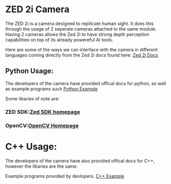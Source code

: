 # ZED 2i Camera 

The ZED 2i is a camera designed to repilicate human sight. It does this through the usage of 2 seperate cameras attached to the same module. Having 2 cameras allows the Zed 2i to have strong depth perception capabilities on top of its already powereful AI tools.

Here are some of the ways we can interface with the camera in different languages coming directly from the Zed 2i docs found here: [Zed 2i Docs](https://www.stereolabs.com/docs/get-started-with-zed/)

## Python Usage: 

The developers of the camera have provided offical docs for python, as well as example programs such [Python Example](https://github.com/stereolabs/zed-opencv/blob/master/python/zed-opencv.py)

Some libaries of note are:

### ZED SDK:[Zed SDK homepage](https://www.stereolabs.com/developers/release/) 
### OpenCV:[OpenCV Homepage](https://opencv.org/)

# C++ Usage: 

The developers of the camera have also provided offical docs for C++, however the libaries are the same.

Example programs provided by devlopers. [C++ Example](https://github.com/stereolabs/zed-opencv/tree/master/cpp)
